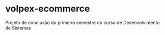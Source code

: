 # volpex-ecommerce
Projeto de conclusão do primeiro semestre do curso de Desenvolvimento de Sistemas
